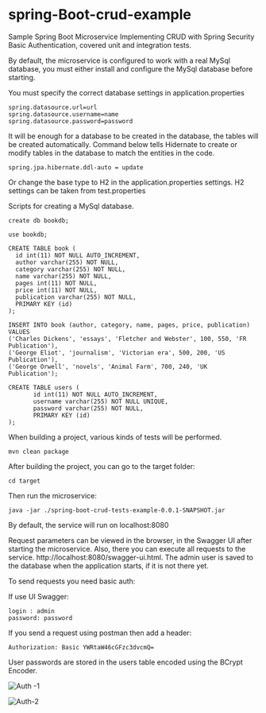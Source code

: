 # spring-Boot-crud-example

Sample Spring Boot Microservice Implementing CRUD 
with Spring Security Basic Authentication, covered unit and integration tests.


By default, the microservice is configured to work with a real MySql database, 
you must either install and configure the MySql database before starting. 

You must specify the correct database settings in application.properties

```
spring.datasource.url=url
spring.datasource.username=name
spring.datasource.password=password
```


It will be enough for a database to be created in the database, the tables will be created automatically.
Command below tells Hidernate to create or modify tables in the database to match the entities in the code.
```
spring.jpa.hibernate.ddl-auto = update
```

Or change the base type to H2 in the application.properties settings. 
H2 settings can be taken from test.properties

Scripts for creating a MySql database. 

```
create db bookdb;

use bookdb;

CREATE TABLE book (
  id int(11) NOT NULL AUTO_INCREMENT,
  author varchar(255) NOT NULL,
  category varchar(255) NOT NULL,
  name varchar(255) NOT NULL,
  pages int(11) NOT NULL,
  price int(11) NOT NULL,
  publication varchar(255) NOT NULL,
  PRIMARY KEY (id)
);

INSERT INTO book (author, category, name, pages, price, publication) VALUES
('Charles Dickens', 'essays', 'Fletcher and Webster', 100, 550, 'FR Publication'),
('George Eliot', 'journalism', 'Victorian era', 500, 200, 'US Publication'),
('George Orwell', 'novels', 'Animal Farm', 700, 240, 'UK Publication');

CREATE TABLE users (
       id int(11) NOT NULL AUTO_INCREMENT,
       username varchar(255) NOT NULL UNIQUE,
       password varchar(255) NOT NULL,
       PRIMARY KEY (id)
);

```

When building a project, various kinds of tests will be performed.

```mvn clean package```


After building the project, you can go to the target folder:

```cd target```

Then run the microservice:

```java -jar ./spring-boot-crud-tests-example-0.0.1-SNAPSHOT.jar```

By default, the service will run on localhost:8080


Request parameters can be viewed in the browser, in the Swagger UI after starting the microservice.
Also, there you can execute all requests to the service.
http://localhost:8080/swagger-ui.html.
The admin user is saved to the database when the application starts, if it is not there yet.


To send requests you need basic auth:

If use UI Swagger:
```
login : admin
password: password
```

If you send a request using postman then add a header:
```
Authorization: Basic YWRtaW46cGFzc3dvcmQ=
```
User passwords are stored in the users table encoded using the BCrypt Encoder.

![Auth -1](https://user-images.githubusercontent.com/25115868/92894974-c0914500-f423-11ea-9ab5-10bd30804bd7.PNG)

![Auth-2](https://user-images.githubusercontent.com/25115868/92895087-dd2d7d00-f423-11ea-9545-39b82042ec56.PNG)
